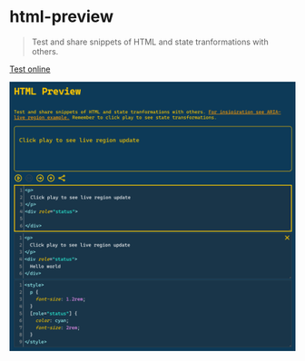 # html-preview

> Test and share snippets of HTML and state tranformations with others.

[Test online](https://ariperkkio.github.io/html-preview/)

<img src="https://raw.githubusercontent.com/AriPerkkio/html-preview/HEAD/docs/demo.png">
